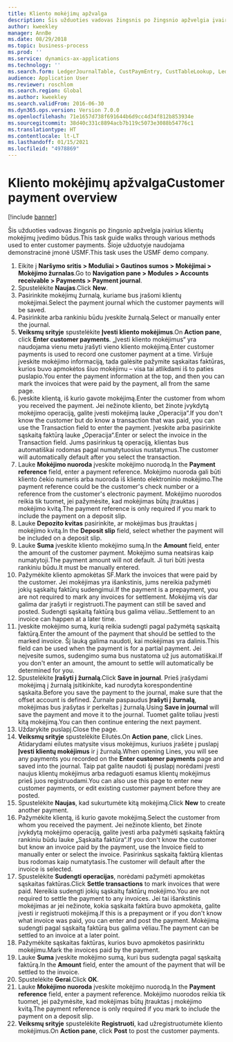 ```yaml
---
title: Kliento mokėjimų apžvalga
description: Šis užduoties vadovas žingsnis po žingsnio apžvelgia įvairius klientų mokėjimų įvedimo būdus.
author: kweekley
manager: AnnBe
ms.date: 08/29/2018
ms.topic: business-process
ms.prod: ''
ms.service: dynamics-ax-applications
ms.technology: ''
ms.search.form: LedgerJournalTable, CustPaymEntry, CustTableLookup, LedgerJournalTransCustPaym, CustOpenTrans, BankAccountTableLookUp
audience: Application User
ms.reviewer: roschlom
ms.search.region: Global
ms.author: kweekley
ms.search.validFrom: 2016-06-30
ms.dyn365.ops.version: Version 7.0.0
ms.openlocfilehash: 71e1657d738f691644b6d9cc4d34f812b853934e
ms.sourcegitcommit: 38d40c331c8894acb7b119c5073e3088b54776c1
ms.translationtype: HT
ms.contentlocale: lt-LT
ms.lasthandoff: 01/15/2021
ms.locfileid: "4978869"
---
```

# <a name="customer-payment-overview"></a><span data-ttu-id="cbff0-103">Kliento mokėjimų apžvalga</span><span class="sxs-lookup"><span data-stu-id="cbff0-103">Customer payment overview</span></span>

[!include [banner](../../includes/banner.md)]

<span data-ttu-id="cbff0-104">Šis užduoties vadovas žingsnis po žingsnio apžvelgia įvairius klientų mokėjimų įvedimo būdus.</span><span class="sxs-lookup"><span data-stu-id="cbff0-104">This task guide walks through various methods used to enter customer payments.</span></span> <span data-ttu-id="cbff0-105">Šioje užduotyje naudojama demonstracinė įmonė USMF.</span><span class="sxs-lookup"><span data-stu-id="cbff0-105">This task uses the USMF demo company.</span></span>

1. <span data-ttu-id="cbff0-106">Eikite į **Naršymo sritis > Moduliai > Gautinos sumos > Mokėjimai > Mokėjimo žurnalas**.</span><span class="sxs-lookup"><span data-stu-id="cbff0-106">Go to **Navigation pane > Modules > Accounts receivable > Payments > Payment journal**.</span></span>
2. <span data-ttu-id="cbff0-107">Spustelėkite **Naujas**.</span><span class="sxs-lookup"><span data-stu-id="cbff0-107">Click **New**.</span></span>
3. <span data-ttu-id="cbff0-108">Pasirinkite mokėjimų žurnalą, kuriame bus įrašomi klientų mokėjimai.</span><span class="sxs-lookup"><span data-stu-id="cbff0-108">Select the payment journal which the customer payments will be saved.</span></span>
4. <span data-ttu-id="cbff0-109">Pasirinkite arba rankiniu būdu įveskite žurnalą.</span><span class="sxs-lookup"><span data-stu-id="cbff0-109">Select or manually enter the journal.</span></span>
5. <span data-ttu-id="cbff0-110">**Veiksmų srityje** spustelėkite **Įvesti kliento mokėjimus**.</span><span class="sxs-lookup"><span data-stu-id="cbff0-110">On **Action pane**, click **Enter customer payments**.</span></span> <span data-ttu-id="cbff0-111">„Įvesti kliento mokėjimus“ yra naudojama vienu metu įrašyti vieno kliento mokėjimą.</span><span class="sxs-lookup"><span data-stu-id="cbff0-111">Enter customer payments is used to record one customer payment at a time.</span></span> <span data-ttu-id="cbff0-112">Viršuje įveskite mokėjimo informaciją, tada galėsite pažymite sąskaitas faktūras, kurios buvo apmokėtos šiuo mokėjimu – visa tai atlikdami iš to paties puslapio.</span><span class="sxs-lookup"><span data-stu-id="cbff0-112">You enter the payment information at the top, and then you can mark the invoices that were paid by the payment, all from the same page.</span></span>  
6. <span data-ttu-id="cbff0-113">Įveskite klientą, iš kurio gavote mokėjimą.</span><span class="sxs-lookup"><span data-stu-id="cbff0-113">Enter the customer from whom you received the payment.</span></span> <span data-ttu-id="cbff0-114">Jei nežinote kliento, bet žinote įvykdytą mokėjimo operaciją, galite įvesti mokėjimą lauke „Operacija“.</span><span class="sxs-lookup"><span data-stu-id="cbff0-114">If you don't know the customer but do know a transaction that was paid, you can use the Transaction field to enter the payment.</span></span> <span data-ttu-id="cbff0-115">Įveskite arba pasirinkite sąskaitą faktūrą lauke „Operacija“.</span><span class="sxs-lookup"><span data-stu-id="cbff0-115">Enter or select the invoice in the Transaction field.</span></span> <span data-ttu-id="cbff0-116">Jums pasirinkus tą operaciją, klientas bus automatiškai rodomas pagal numatytuosius nustatymus.</span><span class="sxs-lookup"><span data-stu-id="cbff0-116">The customer will automatically default after you select the transaction.</span></span>
7. <span data-ttu-id="cbff0-117">Lauke **Mokėjimo nuoroda** įveskite mokėjimo nuorodą.</span><span class="sxs-lookup"><span data-stu-id="cbff0-117">In the **Payment reference** field, enter a payment reference.</span></span> <span data-ttu-id="cbff0-118">Mokėjimo nuoroda gali būti kliento čekio numeris arba nuoroda iš kliento elektroninio mokėjimo.</span><span class="sxs-lookup"><span data-stu-id="cbff0-118">The payment reference could be the customer's check number or a reference from the customer's electronic payment.</span></span> <span data-ttu-id="cbff0-119">Mokėjimo nuorodos reikia tik tuomet, jei pažymėsite, kad mokėjimas būtų įtrauktas į mokėjimo kvitą.</span><span class="sxs-lookup"><span data-stu-id="cbff0-119">The payment reference is only required if you mark to include the payment on a deposit slip.</span></span>  
8. <span data-ttu-id="cbff0-120">Lauke **Depozito kvitas** pasirinkite, ar mokėjimas bus įtrauktas į mokėjimo kvitą.</span><span class="sxs-lookup"><span data-stu-id="cbff0-120">In the **Deposit slip** field, select whether the payment will be included on a deposit slip.</span></span> 
9. <span data-ttu-id="cbff0-121">Lauke **Suma** įveskite kliento mokėjimo sumą.</span><span class="sxs-lookup"><span data-stu-id="cbff0-121">In the **Amount** field, enter the amount of the customer payment.</span></span> <span data-ttu-id="cbff0-122">Mokėjimo suma neatsiras kaip numatytoji.</span><span class="sxs-lookup"><span data-stu-id="cbff0-122">The payment amount will not default.</span></span> <span data-ttu-id="cbff0-123">Ji turi būti įvesta rankiniu būdu.</span><span class="sxs-lookup"><span data-stu-id="cbff0-123">It must be manually entered.</span></span> 
10. <span data-ttu-id="cbff0-124">Pažymėkite kliento apmokėtas SF.</span><span class="sxs-lookup"><span data-stu-id="cbff0-124">Mark the invoices that were paid by the customer.</span></span> <span data-ttu-id="cbff0-125">Jei mokėjimas yra išankstinis, jums nereikia pažymėti jokių sąskaitų faktūrų sudengimui.</span><span class="sxs-lookup"><span data-stu-id="cbff0-125">If the payment is a prepayment, you are not required to mark any invoices for settlement.</span></span> <span data-ttu-id="cbff0-126">Mokėjimą vis dar galima dar įrašyti ir registruoti.</span><span class="sxs-lookup"><span data-stu-id="cbff0-126">The payment can still be saved and posted.</span></span> <span data-ttu-id="cbff0-127">Sudengti sąskaitą faktūrą bus galima vėliau..</span><span class="sxs-lookup"><span data-stu-id="cbff0-127">Settlement to an invoice can happen at a later time.</span></span>
11. <span data-ttu-id="cbff0-128">Įveskite mokėjimo sumą, kurią reikia sudengti pagal pažymėtą sąskaitą faktūrą.</span><span class="sxs-lookup"><span data-stu-id="cbff0-128">Enter the amount of the payment that should be settled to the marked invoice.</span></span> <span data-ttu-id="cbff0-129">Šį lauką galima naudoti, kai mokėjimas yra dalinis.</span><span class="sxs-lookup"><span data-stu-id="cbff0-129">This field can be used when the payment is for a partial payment.</span></span> <span data-ttu-id="cbff0-130">Jei neįvesite sumos, sudengimo suma bus nustatoma už jus automatiškai.</span><span class="sxs-lookup"><span data-stu-id="cbff0-130">If you don't enter an amount, the amount to settle will automatically be determined for you.</span></span>
12. <span data-ttu-id="cbff0-131">Spustelėkite **Įrašyti į žurnalą**.</span><span class="sxs-lookup"><span data-stu-id="cbff0-131">Click **Save in journal**.</span></span> <span data-ttu-id="cbff0-132">Prieš įrašydami mokėjimą į žurnalą įsitikinkite, kad nurodyta korespondentinė sąskaita.</span><span class="sxs-lookup"><span data-stu-id="cbff0-132">Before you save the payment to the journal, make sure that the offset account is defined.</span></span> <span data-ttu-id="cbff0-133">Žurnale paspaudus **Įrašyti į žurnalą**, mokėjimas bus įrašytas ir perkeltas į žurnalą.</span><span class="sxs-lookup"><span data-stu-id="cbff0-133">Using **Save in journal** will save the payment and move it to the journal.</span></span> <span data-ttu-id="cbff0-134">Tuomet galite toliau įvesti kitą mokėjimą.</span><span class="sxs-lookup"><span data-stu-id="cbff0-134">You can then continue entering the next payment.</span></span>
13. <span data-ttu-id="cbff0-135">Uždarykite puslapį.</span><span class="sxs-lookup"><span data-stu-id="cbff0-135">Close the page.</span></span>
14. <span data-ttu-id="cbff0-136">**Veiksmų srityje** spustelėkite Eilutės.</span><span class="sxs-lookup"><span data-stu-id="cbff0-136">On **Action pane**, click Lines.</span></span> <span data-ttu-id="cbff0-137">Atidarydami eilutes matysite visus mokėjimus, kuriuos įrašėte į puslapį **Įvesti klientų mokėjimus** ir į žurnalą.</span><span class="sxs-lookup"><span data-stu-id="cbff0-137">When opening Lines, you will see any payments you recorded on the **Enter customer payments** page and saved into the journal.</span></span> <span data-ttu-id="cbff0-138">Taip pat galite naudoti šį puslapį norėdami įvesti naujus klientų mokėjimus arba redaguoti esamus klientų mokėjimus prieš juos registruodami.</span><span class="sxs-lookup"><span data-stu-id="cbff0-138">You can also use this page to enter new customer payments, or edit existing customer payment before they are posted.</span></span>
15. <span data-ttu-id="cbff0-139">Spustelėkite **Naujas**, kad sukurtumėte kitą mokėjimą.</span><span class="sxs-lookup"><span data-stu-id="cbff0-139">Click **New** to create another payment.</span></span> 
16. <span data-ttu-id="cbff0-140">Pažymėkite klientą, iš kurio gavote mokėjimą.</span><span class="sxs-lookup"><span data-stu-id="cbff0-140">Select the customer from whom you received the payment.</span></span> <span data-ttu-id="cbff0-141">Jei nežinote kliento, bet žinote įvykdytą mokėjimo operaciją, galite įvesti arba pažymėti sąskaitą faktūrą rankiniu būdu lauke „Sąskaita faktūra“.</span><span class="sxs-lookup"><span data-stu-id="cbff0-141">If you don't know the customer but know an invoice paid by the payment, use the Invoice field to manually enter or select the invoice.</span></span> <span data-ttu-id="cbff0-142">Pasirinkus sąskaitą faktūrą klientas bus rodomas kaip numatytasis.</span><span class="sxs-lookup"><span data-stu-id="cbff0-142">The customer will default after the invoice is selected.</span></span>  
17. <span data-ttu-id="cbff0-143">Spustelėkite **Sudengti operacijas**, norėdami pažymėti apmokėtas sąskaitas faktūras.</span><span class="sxs-lookup"><span data-stu-id="cbff0-143">Click **Settle transactions** to mark invoices that were paid.</span></span> <span data-ttu-id="cbff0-144">Nereikia sudengti jokių sąskaitų faktūrų mokėjimo.</span><span class="sxs-lookup"><span data-stu-id="cbff0-144">You are not required to settle the payment to any invoices.</span></span> <span data-ttu-id="cbff0-145">Jei tai išankstinis mokėjimas ar jei nežinote, kokia sąskaita faktūra buvo apmokėta, galite įvesti ir registruoti mokėjimą.</span><span class="sxs-lookup"><span data-stu-id="cbff0-145">If this is a prepayment or if you don't know what invoice was paid, you can enter and post the payment.</span></span> <span data-ttu-id="cbff0-146">Mokėjimą sudengti pagal sąskaitą faktūrą bus galima vėliau.</span><span class="sxs-lookup"><span data-stu-id="cbff0-146">The payment can be settled to an invoice at a later point.</span></span>  
18. <span data-ttu-id="cbff0-147">Pažymėkite sąskaitas faktūras, kurios buvo apmokėtos pasirinktu mokėjimu.</span><span class="sxs-lookup"><span data-stu-id="cbff0-147">Mark the invoices paid by the payment.</span></span> 
19. <span data-ttu-id="cbff0-148">Lauke **Suma** įveskite mokėjimo sumą, kuri bus sudengta pagal sąskaitą faktūrą.</span><span class="sxs-lookup"><span data-stu-id="cbff0-148">In the **Amount** field, enter the amount of the payment that will be settled to the invoice.</span></span>
20. <span data-ttu-id="cbff0-149">Spustelėkite **Gerai**.</span><span class="sxs-lookup"><span data-stu-id="cbff0-149">Click **OK**.</span></span>
21. <span data-ttu-id="cbff0-150">Lauke **Mokėjimo nuoroda** įveskite mokėjimo nuorodą.</span><span class="sxs-lookup"><span data-stu-id="cbff0-150">In the **Payment reference** field, enter a payment reference.</span></span> <span data-ttu-id="cbff0-151">Mokėjimo nuorodos reikia tik tuomet, jei pažymėsite, kad mokėjimas būtų įtrauktas į mokėjimo kvitą.</span><span class="sxs-lookup"><span data-stu-id="cbff0-151">The payment reference is only required if you mark to include the payment on a deposit slip.</span></span>  
22. <span data-ttu-id="cbff0-152">**Veiksmų srityje** spustelėkite **Registruoti**, kad užregistruotumėte kliento mokėjimus.</span><span class="sxs-lookup"><span data-stu-id="cbff0-152">On **Action pane**, click **Post** to post the customer payments.</span></span> 

